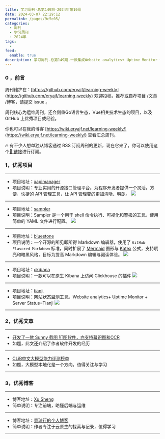 ```yaml
---
title: 学习周刊-总第149期-2024年第10周
date: 2024-03-07 22:29:12
permalink: /pages/9c5e05/
categories:
  - 周刊
  - 学习周刊
  - 2024年
tags:
  -
feed:
  enable: true
description: 学习周刊-总第149期-一款集成Website analytics+ Uptime Monitor + Server Status的网站状态监测工具
---
```




### 0 ，前言

周刊维护在：[https://github.com/eryajf/learning-weekly](https://github.com/eryajf/learning-weekly)  欢迎投稿，推荐或自荐项目 /文章 /博客，请提交 issue 。

周刊核心为运维周刊，还会侧重Go语言生态，Vue相关技术生态的项目，以及 GitHub 上优秀项目或经验。

你也可以在我的博客 [https://wiki.eryajf.net/learning-weekly/](https://wiki.eryajf.net/learning-weekly/) 查看汇总周刊。

🔥 有不少人想单独从博客通过 RSS 订阅周刊的更新，现在它来了，你可以使用这个[🔗 链接](https://wiki.eryajf.net/learning-weekly.xml)进行订阅。

### 1，优秀项目

---
- 项目地址：[xapimanager](https://github.com/duolatech/xapimanager)
- 项目说明：专业实用的开源接口管理平台，为程序开发者提供一个灵活，方便，快捷的 API 管理工具，让 API 管理变的更加清晰、明朗。
  ![](https://t.eryajf.net/imgs/2024/01/1706279730409.gif)
---
- 项目地址：[sampler](https://github.com/sqshq/sampler)
- 项目说明：Sampler 是一个用于 shell 命令执行、可视化和警报的工具。使用简单的 YAML 文件进行配置。
  ![](https://t.eryajf.net/imgs/2024/01/1706337360036.png)
---
- 项目地址：[bluestone](https://github.com/1943time/bluestone)
- 项目说明：一个开源的所见即所得 Markdown 编辑器，使用了 `GitHub Flavored Markdown` 标准，同时扩展了 [Mermaid](https://mermaid.js.org/) 图形与 [Katex](https://katex.org/) 公式，支持明亮和暗黑风格，目标为提高 Markdown 编辑与阅读体验。
  ![](https://t.eryajf.net/imgs/2024/01/1706409360166.png)
---
- 项目地址：[ckibana](https://github.com/TongchengOpenSource/ckibana)
- 项目说明：一款可以在原生 Kibana 上访问 Clickhouse 的插件
  ![](https://t.eryajf.net/imgs/2024/01/1706446159471.png)
---
- 项目地址：[tianji](https://github.com/msgbyte/tianji)
- 项目说明：网站状态监测工具。Website analytics+ Uptime Monitor + Server Status=Tianji
  ![](https://t.eryajf.net/imgs/2024/02/1708271232901.png)

---

### 2，优秀文章

---
- [开发了一款 Sunny 截图  钉图软件，亦支持幕识图和OCR](https://www.v2ex.com/t/1019691#reply11)
- 如题，此文还介绍了作者软件开发的经历
---
- [CLiB中文大模型能力评测榜单](https://zhuanlan.zhihu.com/p/634608422)
- 如题，大模型本地化是一个方向，值得关注与学习
---

### 3，优秀博客

---
- 博客地址：[Xu Sheng](https://www.xuxusheng.com/)
- 简单说明：专注前端，略懂后端与运维
---
- 博客地址：[意琦行的个人博客](https://www.lixueduan.com/)
- 简单说明：作者专注于云原生的探索与记录，值得学习
---
